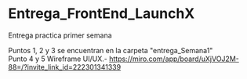 # Entrega_FrontEnd_LaunchX
Entrega practica primer semana

Puntos 1, 2 y 3 se encuentran en la carpeta "entrega_Semana1" <br>
Punto 4 y 5 Wireframe UI/UX.- https://miro.com/app/board/uXjVOJ2M-88=/?invite_link_id=222301341339

